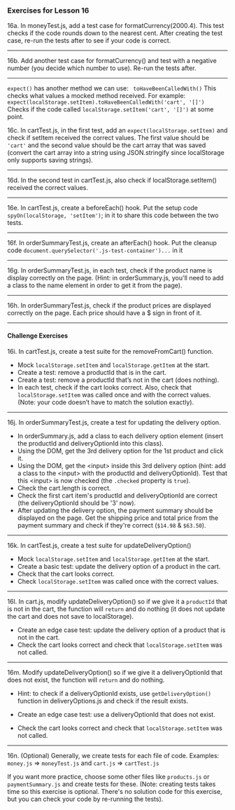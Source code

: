### Exercises for Lesson 16

16a. In moneyTest.js, add a test case for formatCurrency(2000.4). This test checks if the code rounds down to the nearest cent. After creating the test case, re-run the tests after to see if your code is correct.

<hr>

16b. Add another test case for formatCurrency() and test with a negative number (you decide which number to use). Re-run the tests after. 

<hr>

`expect()` has another method we can use: ` toHaveBeenCalledWith()` This checks what values a mocked method received. For example:
`expect(localStorage.setItem).toHaveBeenCalledWith('cart', '[]')`
Checks if the code called `localStorage.setItem('cart', '[]')` at some point.

16c. In cartTest.js, in the first test, add an `expect(localStorage.setItem)` and check if setItem received the correct values. The first value should be `'cart'` and the second value should be the cart array that was saved (convert the cart array into a string using JSON.stringify since localStorage only supports saving strings).

<hr>

16d. In the second test in cartTest.js, also check if localStorage.setItem() received the correct values.

<hr>

16e. In cartTest.js, create a beforeEach() hook. Put the setup code `spyOn(localStorage, 'setItem')`; in it to share this code between the two tests.

<hr>

16f. In orderSummaryTest.js, create an afterEach() hook. Put the cleanup code `document.querySelector('.js-test-container')...` in it

<hr>

16g. In orderSummaryTest.js, in each test, check if the product name is display correctly on the page. (Hint: in orderSummary.js, you'll need to add a class to the name element in order to get it from the page).

<hr>
 
16h. In orderSummaryTest.js, check if the product prices are displayed correctly on the page. Each price should have a $ sign in front of it.

<hr>

#### Challenge Exercises

16i. In cartTest.js, create a test suite for the removeFromCart() function.
+ Mock `localStorage.setItem` and `localStorage.getItem` at the start.
+ Create a test: remove a productId that is in the cart.
+ Create a test: remove a productId that’s not in the cart (does nothing).
+ In each test, check if the cart looks correct. Also, check that `localStorage.setItem` was called once and with the correct values. (Note: your code doesn’t have to match the solution exactly).

<hr>

16j. In orderSummaryTest.js, create a test for updating the delivery option.

+ In orderSummary.js, add a class to each delivery option element (insert the productId and deliveryOptionId into this class).
+ Using the DOM, get the 3rd delivery option for the 1st product and click it.
+ Using the DOM, get the \<input> inside this 3rd delivery option (hint: add a class to the \<input> with the productId and deliveryOptionId). Test that this \<input> is now checked (the `.checked` property is `true`).
+ Check the cart.length is correct.
+ Check the first cart item's productId and deliveryOptionId are correct (the deliveryOptionId should be '3' now).
+ After updating the delivery option, the payment summary should be displayed on the page. Get the shipping price and total price from the payment summary and check if they're correct (`$14.98` & `$63.50`).

<hr>

16k. In cartTest.js, create a test suite for updateDeliveryOption()
+ Mock `localStorage.setItem` and `localStorage.getItem` at the start.
+ Create a basic test: update the delivery option of a product in the cart.
+ Check that the cart looks correct.
+ Check `localStorage.setItem` was called once with the correct values.

<hr>

16l. In cart.js, modify updateDeliveryOption() so if we give it a `productId` that is not in the cart, the function will `return` and do nothing (it does not update the cart and does not save to localStorage).
+ Create an edge case test: update the delivery option of a product that is not in the cart.
+ Check the cart looks correct and check that `localStorage.setItem` was not called.

<hr>

16m. Modify updateDeliveryOption() so if we give it a deliveryOptionId that does not exist, the function will `return` and do nothing.
+ Hint: to check if a deliveryOptionId exists, use `getDeliveryOption()` function in deliveryOptions.js and check if the result exists.
- Create an edge case test: use a deliveryOptionId that does not exist.
+ Check the cart looks correct and check that `localStorage.setItem` was not called.

<hr>

16n. (Optional) Generally, we create tests for each file of code. Examples: `money.js` => `moneyTest.js` and `cart.js` => `cartTest.js`

If you want more practice, choose some other files like `products.js` or `paymentSummary.js` and create tests for these. (Note: creating tests takes time so this exercise is optional. There's no solution code for this exercise, but you can check your code by re-running the tests).
